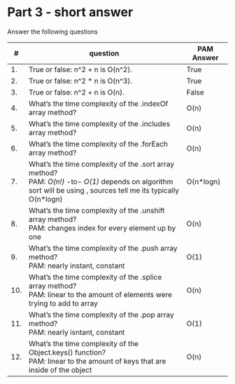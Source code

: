 # Part 3 - short answer

Answer the following questions

| #   | question                                                                                                                                                                    | PAM Answer |
| --- | ----------------------------------------------------------------------------------------------------------------------------------------------------------------------------|------------|
| 1.  | True or false: n^2 + n is O(n^2).                                                                                                                                           | True       |
| 2.  | True or false: n^2 \* n is O(n^3).                                                                                                                                          | True       |
| 3.  | True or false: n^2 + n is O(n).                                                                                                                                             | False      |
| 4.  | What’s the time complexity of the .indexOf array method?                                                                                                                    | O(n)       |
| 5.  | What’s the time complexity of the .includes array method?                                                                                                                   | O(n)       |
| 6.  | What’s the time complexity of the .forEach array method?                                                                                                                    | O(n)       |
| 7.  | What’s the time complexity of the .sort array method?     <br> PAM: _O(n!)_ -to- _O(1)_ depends on algorithm sort will be using , sources tell me its typically O(n\*logn)  | O(n\*logn) |
| 8.  | What’s the time complexity of the .unshift array method?  <br> PAM: changes index for every element up by one                                                               | O(n)       |
| 9.  | What’s the time complexity of the .push array method?     <br> PAM: nearly instant, constant                                                                                | O(1)       |
| 10. | What’s the time complexity of the .splice array method?   <br> PAM: linear to the amount of elements were trying to add to array                                            | O(n)       |
| 11. | What’s the time complexity of the .pop array method?      <br> PAM: nearly isntant, constant                                                                                | O(1)       |
| 12. | What’s the time complexity of the Object.keys() function? <br> PAM: linear to the amount of keys that are inside of the object                                              | O(n)       |
